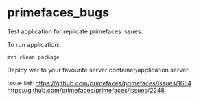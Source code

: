 # primefaces_bugs

Test application for replicate primefaces issues.

To run application:

`mvn clean package`

Deploy war to your favourite server container/application server.

Issue list:
https://github.com/primefaces/primefaces/issues/1654
https://github.com/primefaces/primefaces/issues/2248